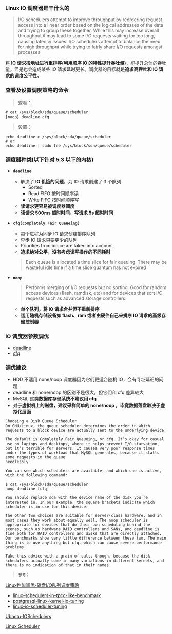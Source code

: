 ### Linux IO 调度器是干什么的

> I/O schedulers attempt to improve throughput by reordering request access into a linear order based on the logical addresses of the data and trying to group these together. While this may increase overall throughput it may lead to some I/O requests waiting for too long, causing latency issues. I/O schedulers attempt to balance the need for high throughput while trying to fairly share I/O requests amongst processes.

将 **IO 请求按地址进行重排序(利用顺序 IO 的特性提升吞吐量)**，能提升总体的吞吐量，但是也会造成某些 IO 请求延时更长。调度器的目标就是**追求高吞吐和 IO 请求的调度公平性。**



### 查看及设置调度策略的命令

> 查看：

```shell
# cat /sys/block/sda/queue/scheduler
[noop] deadline cfq
```



> 设置：

```shell
echo deadline > /sys/block/sda/queue/scheduler
# or
echo deadline | sudo tee /sys/block/sda/queue/scheduler
```



### 调度器种类(以下针对 5.3 以下的内核)

- **`deadline`**

  - 解决了 **IO 饥饿的问题**，为 IO 请求创建了 3 个队列
    - Sorted
    - Read FIFO 按时间顺序读
    - Write FIFO 按时间顺序写
  - **读请求更容易被调度器调度**
  - **读请求 500ms 超时时间，写请求 5s 超时时间**

- **`cfq(Completely Fair Queueing)`**

  - 每个进程为同步 IO 请求创建排序队列
  - 异步 IO 请求只要更少的队列
  - Priorities from ionice are taken into account
  - **追求绝对公平，没有考虑读写操作的不同耗时**

  > Each queue is allocated a time slice for fair queuing. There may be wasteful idle time if a time slice quantum has not expired

- **`noop`**

  > Performs merging of I/O requests but no sorting. Good for random access devices (flash, ramdisk, etc) and for devices that sort I/O requests such as advanced storage controllers.

  - **单个队列，将 IO 请求合并但不重新排序**
  - 适用**随机存储设备如 flash、ram 或者由硬件自己来排序 IO 请求的高级存储控制器**



### IO 调度器参数调优

- [deadline](https://www.kernel.org/doc/Documentation/block/deadline-iosched.txt)
- [cfq](https://www.kernel.org/doc/Documentation/block/cfq-iosched.txt)



### 调优建议

- HDD 不适用 none/noop 调度器因为它们更适合随机 IO，会有寻址延迟的问题
- deadline 和 none/noop 的区别不是很大，但它们和 cfq 差异较大
- MySQL 这类**数据库存储系统不建议用 cfq**
- 对于**虚拟机上的磁盘，建议采样简单的 none/noop ，毕竟数据落盘取决于虚拟化层面**



```
Choosing a Disk Queue Scheduler
On GNU/Linux, the queue scheduler determines the order in which requests to a block device are actually sent to the underlying device.

The default is Completely Fair Queueing, or cfq. It’s okay for casual use on laptops and desktops, where it helps prevent I/O starvation, but it’s terrible for servers. It causes very poor response times under the types of workload that MySQL generates, because it stalls some requests in the queue
needlessly.

You can see which schedulers are available, and which one is active, with the following command:

$ cat /sys/block/sda/queue/scheduler
noop deadline [cfq]

You should replace sda with the device name of the disk you’re interested in. In our example, the square brackets indicate which scheduler is in use for this device.

The other two choices are suitable for server-class hardware, and in most cases they work about equally well. The noop scheduler is appropriate for devices that do their own scheduling behind the scenes, such as hardware RAID controllers and SANs, and deadline is fine both for RAID controllers and disks that are directly attached. Our benchmarks show very little difference between these two. The main thing is to use anything but cfq, which can cause severe performance problems.

Take this advice with a grain of salt, though, because the disk schedulers actually come in many variations in different kernels, and there is no indication of that in their names.
```



> **`参考：`**

[Linux性能调优-磁盘I/O队列调度策略](https://www.cnblogs.com/bamanzi/p/linux-disk-io-scheduler.html)

- [linux-schedulers-in-tpcc-like-benchmark](http://www.mysqlperformanceblog.com/2009/01/30/linux-schedulers-in-tpcc-like-benchmark/)
- [postgresql-linux-kernel-io-tuning](http://www.cybertec.at/postgresql-linux-kernel-io-tuning/)
- [linux-io-scheduler-tuning](https://blog.codeship.com/linux-io-scheduler-tuning/)

[Ubantu-IOSchedulers](https://wiki.ubuntu.com/Kernel/Reference/IOSchedulers)

[Linux Scheduler](https://www.kernel.org/doc/html/latest/scheduler/index.html)

